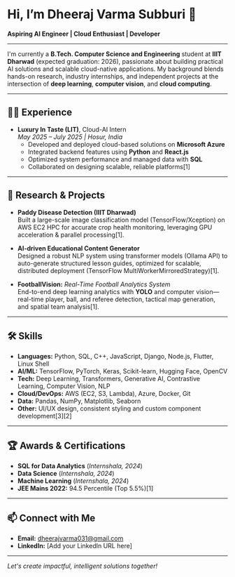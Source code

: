 # Hi, I’m Dheeraj Varma Subburi 👋

**Aspiring AI Engineer | Cloud Enthusiast | Developer**

---

I'm currently a **B.Tech. Computer Science and Engineering** student at **IIIT Dharwad** (expected graduation: 2026), passionate about building practical AI solutions and scalable cloud-native applications. My background blends hands-on research, industry internships, and independent projects at the intersection of **deep learning**, **computer vision**, and **cloud computing**.

---

## 👨‍💻 Experience

- **Luxury In Taste (LIT)**, Cloud-AI Intern  
  *May 2025 – July 2025 | Hosur, India*  
  - Developed and deployed cloud-based solutions on **Microsoft Azure**
  - Integrated backend features using **Python** and **React.js**
  - Optimized system performance and managed data with **SQL**
  - Collaborated on designing scalable, reliable platforms[1]

---

## 🚀 Research & Projects

- **Paddy Disease Detection (IIIT Dharwad)**  
  Built a large-scale image classification model (TensorFlow/Xception) on AWS EC2 HPC for accurate crop health monitoring, leveraging GPU acceleration & parallel processing[1].

- **AI-driven Educational Content Generator**  
  Designed a robust NLP system using transformer models (Ollama API) to auto-generate structured lesson guides, optimized for scalable, distributed deployment (TensorFlow MultiWorkerMirroredStrategy)[1].

- **FootballVision:** *Real-Time Football Analytics System*  
  End-to-end deep learning analytics with **YOLO** and computer vision—real-time player, ball, and referee detection, tactical map generation, and spatial team analysis[1].

---

## 🛠️ Skills

- **Languages:** Python, SQL, C++, JavaScript, Django, Node.js, Flutter, Linux Shell
- **AI/ML:** TensorFlow, PyTorch, Keras, Scikit-learn, Hugging Face, OpenCV
- **Tech:** Deep Learning, Transformers, Generative AI, Contrastive Learning, Computer Vision, NLP
- **Cloud/DevOps:** AWS (EC2, S3, Lambda), Azure, Docker, Git
- **Data:** Pandas, NumPy, Matplotlib, Seaborn
- **Other:** UI/UX design, consistent styling and custom component development[3][2]

---

## 🏆 Awards & Certifications

- **SQL for Data Analytics** (*Internshala, 2024*)
- **Data Science** (*Internshala, 2024*)
- **Machine Learning** (*Internshala, 2024*)
- **JEE Mains 2022:** 94.5 Percentile (Top 5.5%)[1]

---

## 📫 Connect with Me

- **Email:** dheerajvarma031@gmail.com
- **LinkedIn:** [Add your LinkedIn URL here]

---

*Let's create impactful, intelligent solutions together!*

